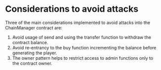 # Considerations to avoid attacks

Three of the main considerations implemented to avoid attacks into the ChainManager contract are:

1. Avoid usage of send and using the transfer function to withdraw the contract balance.
2. Avoid re-entrancy to the buy function incrementing the balance before generating the player.
3. The owner pattern helps to restrict access to admin functions only to the contract owner.
